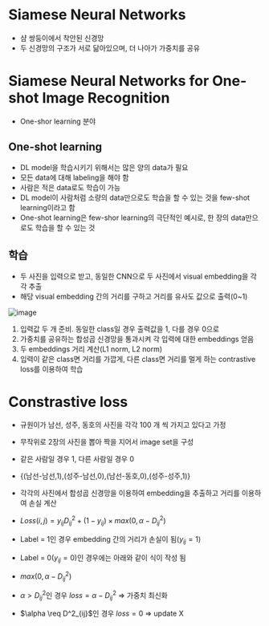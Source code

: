# Siamese Neural Networks

- 샴 쌍둥이에서 착안된 신경망
- 두 신경망의 구조가 서로 닮아있으며, 더 나아가 가중치를 공유

# Siamese Neural Networks for One-shot Image Recognition
- One-shor learning 분야

## One-shot learning

- DL model을 학습시키기 위해서는 많은 양의 data가 필요
- 모든 data에 대해 labeling을 해야 함
- 사람은 적은 data로도 학습이 가능
- DL model이 사람처럼 소량의 data만으로도 학습을 할 수 있는 것을 few-shot learning이라고 함
- One-shot learning은 few-shor learning의 극단적인 예시로, 한 장의 data만으로도 학습을 할 수 있는 것

## 학습

- 두 사진을 입력으로 받고, 동일한 CNN으로 두 사진에서 visual embedding을 각각 추출
- 해당 visual embedding 간의 거리를 구하고 거리를 유사도 값으로 출력(0~1)

![image](https://user-images.githubusercontent.com/80622859/235295035-09c14a41-3b40-4a90-ba1a-e895f75a565b.png)

1. 입력값 두 개 준비. 동일한 class일 경우 출력값을 1, 다를 경우 0으로
2. 가중치를 공유하는 합성곱 신경망을 통과시켜 각 입력에 대한 embeddings 얻음
3. 두 embeddings 거리 계산(L1 norm, L2 norm)
4. 입력이 같은 class면 거리를 가깝게, 다른 class면 거리를 멀게 하는 contrastive loss를 이용하여 학습


# Constrastive loss

- 규원이가 남선, 성주, 동호의 사진을 각각 100 개 씩 가지고 있다고 가정
- 무작위로 2장의 사진을 뽑아 짝을 지어서 image set을 구성
- 같은 사람일 경우 1, 다른 사람일 경우 0
- {(남선-남선,1),(성주-남선,0),(남선-동호,0),(성주-성주,1)}
- 각각의 사진에서 합성곱 신경망을 이용하여 embedding을 추출하고 거리를 이용하여 손실 계산

- $Loss(i,j) = y_{ij}D^2_{ij} + (1-y_{ij}) \times max(0,\alpha - D^2_{ij})$
- Label = 1인 경우 embedding 간의 거리가 손실이 됨($y_{ij} = 1$)
- Label = 0($y_{ij}=0$)인 경우에는 아래와 같이 식이 작성 됨
- $max(0,\alpha - D^2_{ij})$  
- $\alpha > D^2_{ij}$인 경우 $loss = \alpha-D^2_{ij}$ => 가중치 최신화
- $\alpha \req D^2_{ij}$인 경우 $loss = 0$ => update X

